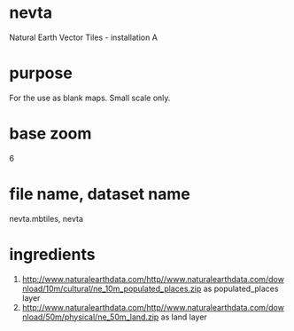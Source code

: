 # nevta
Natural Earth Vector Tiles - installation A

# purpose
For the use as blank maps. Small scale only.

# base zoom
6

# file name, dataset name
nevta.mbtiles, nevta

# ingredients
1. http://www.naturalearthdata.com/http//www.naturalearthdata.com/download/10m/cultural/ne_10m_populated_places.zip as populated_places layer
2. http://www.naturalearthdata.com/http//www.naturalearthdata.com/download/50m/physical/ne_50m_land.zip as land layer
